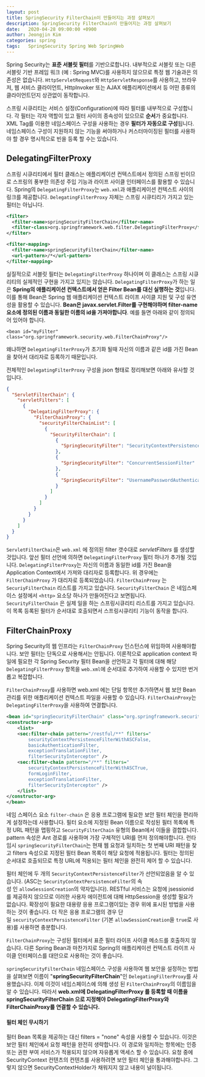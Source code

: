 ```yaml
---
layout: post
title: SpringSecurity FilterChain이 만들어지는 과정 살펴보기
description: SpringSecurity FilterChain이 만들어지는 과정 살펴보기
date:   2020-04-28 09:00:00 +0900
author: Jeongjin Kim
categories: spring
tags:	SpringSecurity Spring Web SpringWeb
---
```


Spring Security는 **표준 서블릿 필터**를 기반으로합니다. 내부적으로 서블릿 또는 다른 서블릿 기반 프레임 워크 (예 : Spring MVC)를 사용하지 않으므로 특정 웹 기술과은 의존성은 없습니다. `HttpServletRequest`와 `HttpServletResponse`를 사용하고, 브라우저, 웹 서비스 클라이언트, HttpInvoker 또는 AJAX 애플리케이션에서 등 어떤 종류의 클라이언트던지 상관없이 동작합니다.

스프링 시큐리티는 서비스 설정(Configuration)에 따라 필터를 내부적으로 구성합니다. 각 필터는 각자 역할이 있고 필터 사이의 종속성이 있으므로 **순서**가 중요합니다. XML Tag를 이용한 네임스페이스 구성을 사용하는 경우 **필터가 자동으로 구성**됩니다. 네임스페이스 구성이 지원하지 않는 기능을 써야하거나 커스터마이징된 필터를 사용하야 할 경우 명시적으로 빈을 등록 할 수는 있습니다.

<script async src="https://pagead2.googlesyndication.com/pagead/js/adsbygoogle.js"></script>
<!-- 컨텐츠내 -->
<ins class="adsbygoogle"
     style="display:block"
     data-ad-client="ca-pub-3234744071843247"
     data-ad-slot="1671969273"
     data-ad-format="auto"
     data-full-width-responsive="true"></ins>
<script>
     (adsbygoogle = window.adsbygoogle || []).push({});
</script>


## DelegatingFilterProxy

스프링 시큐리티에서 필터 클래스는 애플리케이션 컨텍스트에서 정의된 스프링 빈이므로 스프링의 풍부한 의존성 주입 기능과 라이프 사이클 인터페이스를 활용할 수 있습니다. Spring의 `DelegatingFilterProxy`는 `web.xml`과 애플리케이션 컨텍스트 사이의 링크를 제공합니다. `DelegatingFilterProxy` 자체는 스프링 시큐티리가 가지고 있는 필터는 아닙니다.

```xml
<filter>
  <filter-name>springSecurityFilterChain</filter-name>
  <filter-class>org.springframework.web.filter.DelegatingFilterProxy</filter-class>
</filter>

<filter-mapping>
  <filter-name>springSecurityFilterChain</filter-name>
  <url-pattern>/*</url-pattern>
</filter-mapping>
```

실질적으로 서블릿 필터는 `DelegatingFilterProxy` 하나이며 이 클래스는 스프링 시큐리티의 실제적인 구현을 가지고 있지는 않습니다. `DelegatingFilterProxy`가 하는 일은 **Spring의 애플리케이션 컨텍스트에서 얻은 Filter Bean를 대신 실행하는 것**입니다. 이를 통해 Bean은 Spring 웹 애플리케이션 컨텍스트 라이프 사이클 지원 및 구성 유연성을 활용할 수 있습니다. **Bean은 javax.servlet.Filter를 구현해야하며 filter-name 요소에 정의된 이름과 동일한 이름의 id을 가져야합니다**. 예를 들면 아래와 같이 정의되어 있어야 합니다.

```
<bean id="myFilter" class="org.springframework.security.web.FilterChainProxy"/>
```

왜냐하면 `DelegatingFilterProxy`가 초기화 될때 자신의 이름과 같은 id를 가진 Bean을 찾아서 대리자로 등록하기 때문입니다.

전체적인 `DelegatingFilterProxy` 구성을 json 형태로 정리해보면 아래와 유사할 것입니다.

```json
{
  "ServletFilterChain": {
    "servletFilters": [
      {
        "DelegatingFilterProxy": {
          "FilterChainProxy": {
            "securityFilterChainList": [
              {
                "SecurityFilterChain": [
                  {
                    "SpringSecurityFilter": "SecurityContextPersistenceFilter"
                  },
                  {
                    "SpringSecurityFilter": "ConcurrentSessionFilter"
                  },
                  {
                    "SpringSecurityFilter": "UsernamePasswordAuthenticationFilter"
                  }
                ]
              }
            ]
          }
        }
      }
    ]
  }
}
```

`ServletFilterChain`은 `web.xml` 에 정의된 filter 갯수대로 _servletFilters_ 를 생성할 것입니다. 앞선 필터 선언에 의하면 `DelegatingFilterProxy` 필터 하나가 추가될 것입니다. `DelegatingFilterProxy`는 자신의 이름과 동일한 id를 가진 Bean을 Application Context에서 가져와 대리자로 등록합니다. 위 경우에는 `FilterChainProxy` 가 대리자로 등록되었습니다. `FilterChainProxy` 는 `SecuriyFilterChain` 리스트를 가지고 있습니다. `SecurityFilterChain` 은 네임스페이스 설정에서 `<http>` 요소당 하나가 만들어진다고 보면됩니다. `SecurityFilterChain` 은 실제 일을 하는 스프링시큐리티 리스트를 가지고 있습니다. 이 목록 등록된 필터가 순서대로 호출되면서 스프링시큐리티 기능이 동작을 합니다.

## FilterChainProxy

Spring Security의 웹 인프라는 `FilterChainProxy` 인스턴스에 위임하여 사용해야합니다. 보안 필터는 단독으로 사용해서는 안됩니다. 이론적으로 application context 파일에 필요한 각 Spring Security 필터 Bean을 선언하고 각 필터에 대해 해당 `DelegatingFilterProxy` 항목을 `web.xml`에 순서대로 추가하여 사용할 수 있지만 번거롭고 복잡합니다.

`FilterChainProxy`를 사용하면 web.xml 에는 단일 항목만 추가하면서 웹 보안 Bean 관리를 위한 애플리케이션 컨텍스트 파일을 사용할 수 있습니다. `FilterChainProxy`는 `DelegatingFilterProxy`을 사용하여 연결합니다.

```xml
<bean id="springSecurityFilterChain" class="org.springframework.security.web.FilterChainProxy">
<constructor-arg>
    <list>
    <sec:filter-chain pattern="/restful/**" filters="
        securityContextPersistenceFilterWithASCFalse,
        basicAuthenticationFilter,
        exceptionTranslationFilter,
        filterSecurityInterceptor" />
    <sec:filter-chain pattern="/**" filters="
        securityContextPersistenceFilterWithASCTrue,
        formLoginFilter,
        exceptionTranslationFilter,
        filterSecurityInterceptor" />
    </list>
</constructor-arg>
</bean>
```
네임 스페이스 요소 `filter-chain` 은 응용 프로그램에 필요한 보안 필터 체인을 편리하게 설정하는데 사용합니다. 필터 요소에 지정된 Bean 이름으로 작성된 필터 목록에 특정 URL 패턴을 맵핑하고 `SecurityFilterChain` 유형의 Bean에서 이들을 결합합니다. pattern 속성은 Ant 경로를 사용하며 가장 구체적인 URI를 먼저 정의해야합니다. 런타임시 `springSecurityFilterChain`는 현재 웹 요청과 일치하는 첫 번째 URI 패턴을 찾고 filters 속성으로 지정된 필터 Bean 목록이 해당 요청에 적용됩니다. 필터는 정의된 순서대로 호출되므로 특정 URL에 적용되는 필터 체인을 완전히 제어 할 수 있습니다.


필터 체인에 두 개의 `SecurityContextPersistenceFilter`가 선언되었음을 알 수 있습니다. (ASC는 `SecurityContextPersistenceFilter`의 속성 인 `allowSessionCreation`의 약자입니다). RESTful 서비스는 요청에 jsessionid를 제공하지 않으므로 이러한 사용자 에이전트에 대해 HttpSession을 생성할 필요가 없습니다. 확장성이 필요한 대용량 응용 프로그램이있는 경우 위에 표시된 방법을 사용하는 것이 좋습니다. 더 작은 응용 프로그램의 경우 단일 `securityContextPersistenceFilter` (기본 `allowSessionCreation`을 `true`로 사용)를 사용하면 충분합니다.

`FilterChainProxy`는 구성된 필터에서 표준 필터 라이프 사이클 메소드를 호출하지 않습니다. 다른 Spring Bean과 마찬가지로 Spring의 애플리케이션 컨텍스트 라이프 사이클 인터페이스를 대안으로 사용하는 것이 좋습니다.

`springSecurityFilterChain` 네임스페이스 구성을 사용하여 웹 보안을 설정하는 방법을 살펴보면 이름이 "**springSecurityFilterChain**"인 `DelegatingFilterProxy`를 사용했습니다. 이제 이것이 네임스페이스에 의해 생성 된 `FilterChainProxy`의 이름임을 알 수 있습니다. 따라서 **web.xml에** **DelegatingFilterProxy 를 등록할 때 이름을** **springSecurityFilterChain 으로 지정해야** **DelegatingFilterProxy와 FilterChainProxy를 연결할 수 있습니다.**

#### 필터 체인 무시하기

필터 Bean 목록을 제공하는 대신 filters = "none" 속성을 사용할 수 있습니다. 이것은 보안 필터 체인에서 요청 패턴을 완전히 생략합니다. 이 경로와 일치하는 항목에는 인증 또는 권한 부여 서비스가 적용되지 않으며 자유롭게 액세스 할 수 있습니다. 요청 중에 SecurityContext 컨텐츠의 컨텐츠를 사용하려면 보안 필터 체인을 통과해야합니다. 그렇지 않으면 SecurityContextHolder가 채워지지 않고 내용이 널이됩니다.

<script async src="https://pagead2.googlesyndication.com/pagead/js/adsbygoogle.js"></script>
<!-- 컨텐츠내 -->
<ins class="adsbygoogle"
     style="display:block"
     data-ad-client="ca-pub-3234744071843247"
     data-ad-slot="1671969273"
     data-ad-format="auto"
     data-full-width-responsive="true"></ins>
<script>
     (adsbygoogle = window.adsbygoogle || []).push({});
</script>